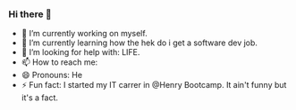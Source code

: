 ### Hi there 👋
- 🔭 I’m currently working on myself.
- 🌱 I’m currently learning how the hek do i get a software dev job.
- 🤔 I’m looking for help with: LIFE.
- 📫 How to reach me: 
- 😄 Pronouns: He
- ⚡ Fun fact: I started my IT carrer in @Henry Bootcamp. It ain't funny but it's a fact.
